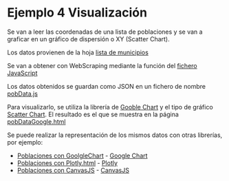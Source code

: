 # Ejemplo 4 Visualización
Se van a leer las coordenadas de una lista de poblaciones y se van a graficar en un gráfico de dispersión o XY (Scatter Chart).

Los datos provienen de la hoja [lista de municipios](https://www.businessintelligence.info/assets/listado-longitud-latitud-municipios-espana.html)

Se van a obtener con WebScraping mediante la función del [fichero JavaScript](../geocoordenadas/leerPoblaciones.js)

Los datos obtenidos se guardan como JSON en un fichero de nombre [pobData.js](../geocoordenadas/pobData.js)

Para visualizarlo, se utiliza la librería de [Gooble Chart](https://developers.google.com/chart/) y el tipo de gráfico [Scatter Chart](https://developers.google.com/chart/interactive/docs/gallery/scatterchart).
El resultado es el que se muestra en la página [pobDataGoogle.html](../geocoordenadas/pobDataGoogle.html)

Se puede realizar la representación de los mismos datos con otras librerías, por ejemplo:
- [Poblaciones con GoolgleChart](../geocoordenadas/pobDataGoogle.html) - [Google Chart](https://developers.google.com/chart/interactive/docs/gallery/scatterchart)
- [Poblaciones con Plotly.html](../geocoordenadas/pobDataPlotly.html) - [Plotly](https://plot.ly/javascript/line-and-scatter/#data-labels-hover)
- [Poblaciones con CanvasJS](../geocoordenadas/pobDataCanvasJS.html) - [CanvasJS](https://canvasjs.com/html5-javascript-scatter-point-chart/)
